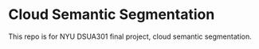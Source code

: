 # Cloud Semantic Segmentation
This repo is for NYU DSUA301 final project, cloud semantic segmentation.
